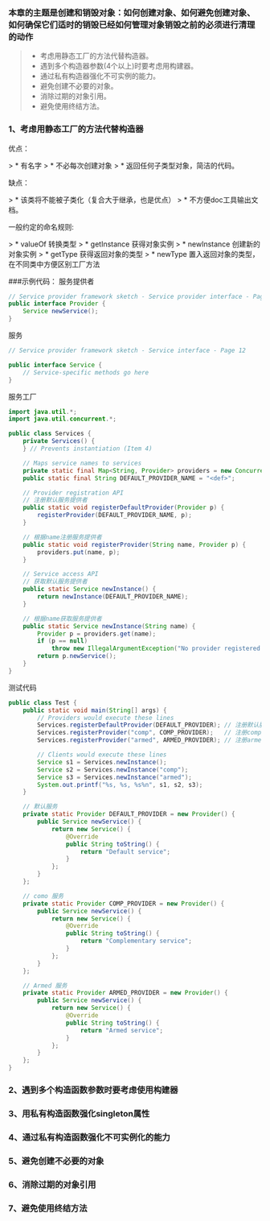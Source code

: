 ### 本章的主题是创建和销毁对象：如何创建对象、如何避免创建对象、如何确保它们适时的销毁已经如何管理对象销毁之前的必须进行清理的动作

> * 考虑用静态工厂的方法代替构造器。
> * 遇到多个构造器参数(4个以上)时要考虑用构建器。
> * 通过私有构造器强化不可实例的能力。
> * 避免创建不必要的对象。
> * 消除过期的对象引用。
> * 避免使用终结方法。

### 1、考虑用静态工厂的方法代替构造器
<p>优点：<p/> 
> * 有名字
> * 不必每次创建对象
> * 返回任何子类型对象，简洁的代码。

<p>缺点：<p/> 
> * 该类将不能被子类化（复合大于继承，也是优点）
> * 不方便doc工具输出文档。

<p>一般约定的命名规则:<p/>
> * valueOf  转换类型
> * getInstance 获得对象实例
> * newInstance 创建新的对象实例
> * getType 获得返回对象的类型
> * newType 置入返回对象的类型，在不同类中方便区别工厂方法

###示例代码：
服务提供者
```java
// Service provider framework sketch - Service provider interface - Page 12
public interface Provider {
    Service newService();
}
```
服务
```java
// Service provider framework sketch - Service interface - Page 12

public interface Service {
    // Service-specific methods go here
}
```
服务工厂
```java
import java.util.*;
import java.util.concurrent.*;

public class Services {
	private Services() {
	} // Prevents instantiation (Item 4)

	// Maps service names to services
	private static final Map<String, Provider> providers = new ConcurrentHashMap<String, Provider>();
	public static final String DEFAULT_PROVIDER_NAME = "<def>";

	// Provider registration API
	// 注册默认服务提供者
	public static void registerDefaultProvider(Provider p) {
		registerProvider(DEFAULT_PROVIDER_NAME, p);
	}

	// 根据name注册服务提供者
	public static void registerProvider(String name, Provider p) {
		providers.put(name, p);
	}

	// Service access API
	// 获取默认服务提供者
	public static Service newInstance() {
		return newInstance(DEFAULT_PROVIDER_NAME);
	}

	// 根据name获取服务提供者
	public static Service newInstance(String name) {
		Provider p = providers.get(name);
		if (p == null)
			throw new IllegalArgumentException("No provider registered with name: " + name);
		return p.newService();
	}
}
```
测试代码
```java
public class Test {
	public static void main(String[] args) {
		// Providers would execute these lines
		Services.registerDefaultProvider(DEFAULT_PROVIDER); // 注册默认服务
		Services.registerProvider("comp", COMP_PROVIDER);	// 注册comp服务
		Services.registerProvider("armed", ARMED_PROVIDER); // 注册armed服务

		// Clients would execute these lines
		Service s1 = Services.newInstance();
		Service s2 = Services.newInstance("comp");
		Service s3 = Services.newInstance("armed");
		System.out.printf("%s, %s, %s%n", s1, s2, s3);
	}

	// 默认服务
	private static Provider DEFAULT_PROVIDER = new Provider() {
		public Service newService() {
			return new Service() {
				@Override
				public String toString() {
					return "Default service";
				}
			};
		}
	};

	// como 服务
	private static Provider COMP_PROVIDER = new Provider() {
		public Service newService() {
			return new Service() {
				@Override
				public String toString() {
					return "Complementary service";
				}
			};
		}
	};

	// Armed 服务
	private static Provider ARMED_PROVIDER = new Provider() {
		public Service newService() {
			return new Service() {
				@Override
				public String toString() {
					return "Armed service";
				}
			};
		}
	};
}
```
### 2、遇到多个构造函数参数时要考虑使用构建器
### 3、用私有构造函数强化singleton属性
### 4、通过私有构造函数强化不可实例化的能力
### 5、避免创建不必要的对象
### 6、消除过期的对象引用
### 7、避免使用终结方法